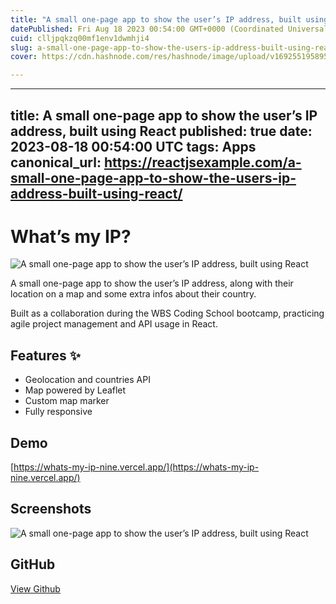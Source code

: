 ```yaml
---
title: "A small one-page app to show the user’s IP address, built using React"
datePublished: Fri Aug 18 2023 00:54:00 GMT+0000 (Coordinated Universal Time)
cuid: clljpqkzq00mf1env1dwmhji4
slug: a-small-one-page-app-to-show-the-users-ip-address-built-using-react-1
cover: https://cdn.hashnode.com/res/hashnode/image/upload/v1692551958956/3c451a46-a887-4700-93fa-d1240b31d6a9.jpeg

---
```


---
title: A small one-page app to show the user’s IP address, built using React
published: true
date: 2023-08-18 00:54:00 UTC
tags: Apps
canonical_url: https://reactjsexample.com/a-small-one-page-app-to-show-the-users-ip-address-built-using-react/
---

# What’s my IP?
 ![A small one-page app to show the user’s IP address, built using React](https://cdn.hashnode.com/res/hashnode/image/upload/v1692551958956/3c451a46-a887-4700-93fa-d1240b31d6a9.jpeg)

A small one-page app to show the user’s IP address, along with their location on a map and some extra infos about their country.

Built as a collaboration during the WBS Coding School bootcamp, practicing agile project management and API usage in React.

## Features ✨

- Geolocation and countries API
- Map powered by Leaflet
- Custom map marker
- Fully responsive

## Demo

[https://whats-my-ip-nine.vercel.app/](https://whats-my-ip-nine.vercel.app/)

## Screenshots

![A small one-page app to show the user’s IP address, built using React](https://cdn.hashnode.com/res/hashnode/image/upload/v1692551960266/f6b6094b-a470-43d2-bbf2-499f57a6e334.png)

## GitHub

[View Github](https://github.com/AnnaHittaller/whats-my-ip?ref=reactjsexample.com)